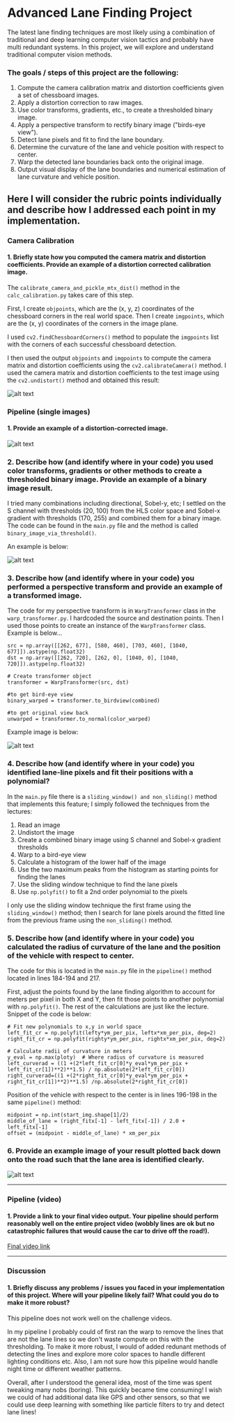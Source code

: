 
# Advanced Lane Finding Project

The latest lane finding techniques are most likely using a combination of traditional and deep learning computer vision tactics and probably have multi redundant systems. In this project, we will explore and understand traditional computer vision methods. 

### The goals / steps of this project are the following:

1. Compute the camera calibration matrix and distortion coefficients given a set of chessboard images.
2. Apply a distortion correction to raw images.
3. Use color transforms, gradients, etc., to create a thresholded binary image.
4. Apply a perspective transform to rectify binary image ("birds-eye view").
5. Detect lane pixels and fit to find the lane boundary.
6. Determine the curvature of the lane and vehicle position with respect to center.
7. Warp the detected lane boundaries back onto the original image.
8. Output visual display of the lane boundaries and numerical estimation of lane curvature and vehicle position.

## Here I will consider the rubric points individually and describe how I addressed each point in my implementation.  

### Camera Calibration

#### 1. Briefly state how you computed the camera matrix and distortion coefficients. Provide an example of a distortion corrected calibration image.

The `calibrate_camera_and_pickle_mtx_dist()` method in the `calc_calibration.py` takes care of this step.

First, I create `objpoints`, which are the (x, y, z) coordinates of the chessboard corners in the real world space. Then I create `imgpoints`, which are the (x, y) coordinates of the corners in the image plane.

I used `cv2.findChessboardCorners()` method to populate the `imgpoints` list with the corners of each successful chessboard detection.

I then used the output `objpoints` and `imgpoints` to compute the camera matrix and distortion coefficients using the `cv2.calibrateCamera()` method. I used the camera matrix and distortion coefficients to the test image using the `cv2.undistort()` method and obtained this result: 

[image1]: undistored_calibration_5.png "Undistorted"
![alt text][image1]


### Pipeline (single images)

#### 1. Provide an example of a distortion-corrected image.

[image2]: undistored_comp_test4.jpg "Road Transformed"
![alt text][image2]


### 2. Describe how (and identify where in your code) you used color transforms, gradients or other methods to create a thresholded binary image.  Provide an example of a binary image result.

I tried many combinations including directional, Sobel-y, etc; I settled on the S channel with thresholds (20, 100) from the HLS color space and Sobel-x gradient with thresholds (170, 255) and combined them for a binary image. The code can be found in the `main.py` file and the method is called `binary_image_via_threshold()`.

An example is below:

[image3]: combined.png "Combined Binary Image Example"
![alt text][image3]

### 3. Describe how (and identify where in your code) you performed a perspective transform and provide an example of a transformed image.

The code for my perspective transform is in `WarpTransformer` class in the `warp_transformer.py`. I hardcoded the source and destination points. Then I used those points to create an instance of the `WarpTransformer` class. Example is below...

```
src = np.array([[262, 677], [580, 460], [703, 460], [1040, 677]]).astype(np.float32)
dst = np.array([[262, 720], [262, 0], [1040, 0], [1040, 720]]).astype(np.float32)

# Create transformer object
transformer = WarpTransformer(src, dst)

#to get bird-eye view
binary_warped = transformer.to_birdview(combined)

#to get original view back
unwarped = transformer.to_normal(color_warped)
```

Example image is below:

[image4]: bird-eye-view.png "Warp Example"
![alt text][image4]

### 4. Describe how (and identify where in your code) you identified lane-line pixels and fit their positions with a polynomial?

In the `main.py` file there is a `sliding_window() and non_sliding()` method that implements this feature; I simply followed the techniques from the lectures:

1. Read an image
2. Undistort the image
3. Create a combined binary image using S channel and Sobel-x gradient thresholds
4. Warp to a bird-eye view
5. Calculate a histogram of the lower half of the image
6. Use the two maximum peaks from the histogram as starting points for finding the lanes
7. Use the sliding window technique to find the lane pixels
9. Use `np.polyfit()` to fit a 2nd order polynomial to the pixels

I only use the sliding window technique the first frame using the `sliding_window()` method; then I search for lane pixels around the fitted line from the previous frame using the `non_sliding()` method.

### 5. Describe how (and identify where in your code) you calculated the radius of curvature of the lane and the position of the vehicle with respect to center.

The code for this is located in the `main.py` file in the `pipeline()` method located in lines 184-194 and 217.

First, adjust the points found by the lane finding algorithm to account for meters per pixel in both X and Y, then fit those points to another polynomial with `np.polyfit()`. The rest of the calculations are just like the lecture. Snippet of the code is below:

```
# Fit new polynomials to x,y in world space
left_fit_cr = np.polyfit(lefty*ym_per_pix, leftx*xm_per_pix, deg=2)
right_fit_cr = np.polyfit(righty*ym_per_pix, rightx*xm_per_pix, deg=2)

# Calculate radii of curvature in meters
y_eval = np.max(ploty)  # Where radius of curvature is measured
left_curverad = ((1 +(2*left_fit_cr[0]*y_eval*ym_per_pix + left_fit_cr[1])**2)**1.5) / np.absolute(2*left_fit_cr[0])
right_curverad=((1 +(2*right_fit_cr[0]*y_eval*ym_per_pix + right_fit_cr[1])**2)**1.5) /np.absolute(2*right_fit_cr[0])

```

Position of the vehicle with respect to the center is in lines 196-198 in the same `pipeline()` method:

```
midpoint = np.int(start_img.shape[1]/2)
middle_of_lane = (right_fitx[-1] - left_fitx[-1]) / 2.0 + left_fitx[-1]
offset = (midpoint - middle_of_lane) * xm_per_pix
```

### 6. Provide an example image of your result plotted back down onto the road such that the lane area is identified clearly.

[image6]: final_pipeline.png "Output"
![alt text][image6]

---

### Pipeline (video)

#### 1. Provide a link to your final video output.  Your pipeline should perform reasonably well on the entire project video (wobbly lines are ok but no catastrophic failures that would cause the car to drive off the road!).

[Final video link](./final_output.mp4)

---

### Discussion

#### 1. Briefly discuss any problems / issues you faced in your implementation of this project.  Where will your pipeline likely fail?  What could you do to make it more robust?

This pipeline does not work well on the challenge videos. 

In my pipeline I probably could of first ran the warp to remove the lines that are not the lane lines so we don't waste compute on this with the thresholding. To make it more robust, I would of added redunant methods of detecting the lines and explore more color spaces to handle different lighting conditions etc. Also, I am not sure how this pipeline would handle night time or different weather patterns. 

Overall, after I understood the general idea, most of the time was spent tweaking many nobs (boring). This quickly became time consuming! I wish we could of had additional data like GPS and other sensors, so that we could use deep learning with something like particle filters to try and detect lane lines!

